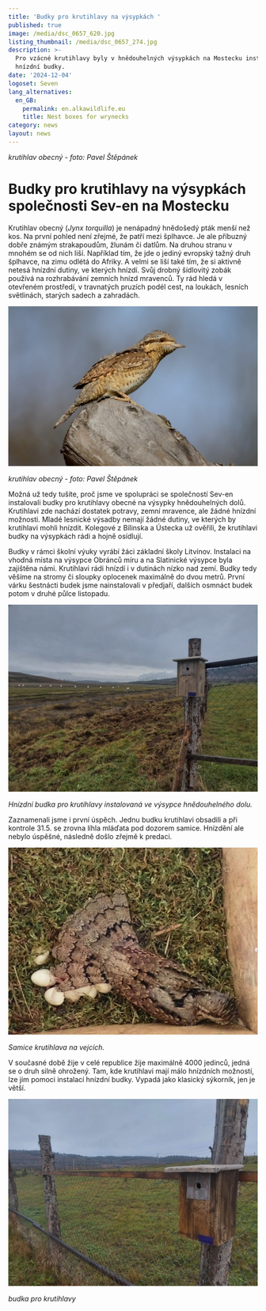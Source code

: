 ```yaml
---
title: 'Budky pro krutihlavy na výsypkách '
published: true
image: /media/dsc_0657_620.jpg
listing_thumbnail: /media/dsc_0657_274.jpg
description: >-
  Pro vzácné krutihlavy byly v hnědouhelných výsypkách na Mostecku instalovány
  hnízdní budky.
date: '2024-12-04'
logoset: Seven
lang_alternatives:
  en_GB:
    permalink: en.alkawildlife.eu
    title: Nest boxes for wrynecks
category: news
layout: news
---
```

_krutihlav obecný - foto: Pavel Štěpánek_

# Budky pro krutihlavy na výsypkách společnosti Sev-en na Mostecku

Krutihlav obecný (_Jynx torquilla_) je nenápadný hnědošedý pták menší než kos. Na první pohled není zřejmé, že patří mezi šplhavce. Je ale příbuzný dobře známým strakapoudům, žlunám či datlům. Na druhou stranu v mnohém se od nich liší. Například tím, že jde o jediný evropský tažný druh šplhavce, na zimu odlétá do Afriky. A velmi se liší také tím, že si aktivně netesá hnízdní dutiny, ve kterých hnízdí. Svůj drobný šídlovitý zobák používá na rozhrabávání zemních hnízd mravenců. Ty rád hledá v otevřeném prostředí, v travnatých pruzích podél cest, na loukách, lesních světlinách, starých sadech a zahradách. 

![](/media/dsc_0189_620.jpg)

_krutihlav obecný - foto: Pavel Štěpánek_

Možná už tedy tušíte, proč jsme ve spolupráci se společností Sev-en instalovali budky pro krutihlavy obecné na výsypky hnědouhelných dolů. Krutihlavi zde nachází dostatek potravy, zemní mravence, ale žádné hnízdní možnosti. Mladé lesnické výsadby nemají žádné dutiny, ve kterých by krutihlavi mohli hnízdit. Kolegové z Bílinska a Ústecka už ověřili, že krutihlavi budky na výsypkách rádi a hojně osídlují. 

Budky v rámci školní výuky vyrábí žáci základní školy Litvínov. Instalaci na vhodná místa na výsypce Obránců míru a na Slatinické výsypce byla zajištěna námi. Krutihlavi rádi hnízdí i v dutinách nízko nad zemí. Budky tedy věšíme na stromy či sloupky oplocenek maximálně do dvou metrů. První várku šestnácti budek jsme nainstalovali v předjaří, dalších osmnáct budek potom v druhé půlce listopadu.

![](/media/20241114_113620.jpg)

_Hnízdní budka pro krutihlavy instalovaná ve výsypce hnědouhelného dolu._

Zaznamenali jsme i první úspěch. Jednu budku krutihlavi obsadili a při kontrole 31.5. se zrovna líhla mláďata pod dozorem samice. Hnízdění ale nebylo úspěšné, následně došlo zřejmě k predaci. 

![](/media/p5311479_upr_620.jpg)

_Samice krutihlava na vejcích._

V současné době žije v celé republice žije maximálně 4000 jedinců, jedná se o druh silně ohrožený. Tam, kde krutihlavi mají málo hnízdních možností, lze jim pomoci instalací hnízdní budky. Vypadá jako klasický sýkorník, jen je větší. 

![](/media/20241114_113331_620.jpg)

_budka pro krutihlavy_
